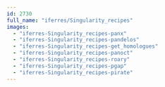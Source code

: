 ```yaml
---
id: 2730
full_name: "iferres/Singularity_recipes"
images: 
  - "iferres-Singularity_recipes-panx"
  - "iferres-Singularity_recipes-pandelos"
  - "iferres-Singularity_recipes-get_homologues"
  - "iferres-Singularity_recipes-panoct"
  - "iferres-Singularity_recipes-roary"
  - "iferres-Singularity_recipes-pgap"
  - "iferres-Singularity_recipes-pirate"
---
```


